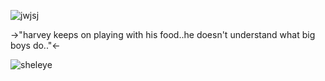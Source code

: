 ![jwjsj](https://64.media.tumblr.com/eba9c429f0f2df16573cd81653559409/717ade9cdc988b8c-67/s1280x1920/b3fe45a0ca93ecd45b3681c1dc4336afc83bd496.pnj)

->"harvey keeps on playing with his food..he doesn't understand what big boys do.."<-

![sheleye](https://64.media.tumblr.com/3c6365759417251d340c5202ac07d760/5ad953cf2668f6d0-0d/s400x600/aaf4b387aaa04e1ee4a8a3d38f40fc073f0d385f.pnj)